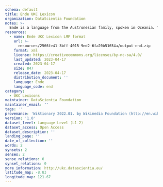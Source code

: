 ```yaml
---
schema: default
title: Ende UKC Lexicon
organization: DataScientia Foundation
notes: >-
  Ende is a language from the Austronesian family, spoken in Oceania. The UKC Lexicon of Ende is represented as a lexico-semantic network. It consists of words, word senses, synsets, as well as sense-level and synset-level relationships.
resources:
  - name: Ende UKC Lexicon LMF format
    url: >-
      resources/2566fe41-3bff-4015-9ed2-6fa20b51654a/output-end.zip
    format: xml
    license: https://creativecommons.org/licenses/by-nc-sa/4.0/
    last_updated: 2023-04-17
    created: 2023-04-17
    size: 847
    release_date: 2023-04-17
    distribution_document: ''
    language: Ende
    language_code: end
category:
  - UKC Lexicons
maintainer: DataScientia Foundation
maintainer_email: ''
tags: ''
provenance: 'Wiktionary 2022.01. by Wikimedia Foundation (http://en.wiktionary.org); Princeton WordNet 2.1 by Princeton University (https://wordnet.princeton.edu)'
version: '1.0'
dataset_level: Language Level (L1-2)
dataset_access: Open Access
dataset_description: ''
landing_page: ''
date_of_collection: ''
words: 2
synsets: 2
senses: 2
sense_relations: 0
synset_relations: 0
more_information: http://ukc.datascientia.eu/
latitude_map: -8.83
longitude_map: 121.67
---
```

